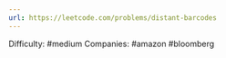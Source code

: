 ```yaml
---
url: https://leetcode.com/problems/distant-barcodes
---
```


Difficulty: #medium
Companies: #amazon #bloomberg